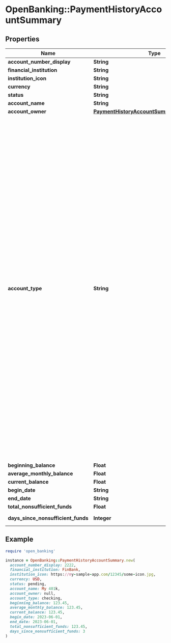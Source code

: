 # OpenBanking::PaymentHistoryAccountSummary

## Properties

| Name | Type | Description | Notes |
| ---- | ---- | ----------- | ----- |
| **account_number_display** | **String** | Last four digits of the account |  |
| **financial_institution** | **String** | Name of the account&#39;s institution |  |
| **institution_icon** | **String** | URL of institution icon |  |
| **currency** | **String** | A currency code |  |
| **status** | **String** | An account status |  |
| **account_name** | **String** | The account name from the institution |  |
| **account_owner** | [**PaymentHistoryAccountSummaryAccountOwner**](PaymentHistoryAccountSummaryAccountOwner.md) |  |  |
| **account_type** | **String** | The list of supported account types. * \&quot;checking\&quot;: Standard checking * \&quot;savings\&quot;: Standard savings * \&quot;cd\&quot;: Certificates of deposit * \&quot;moneyMarket\&quot;: Money Market * \&quot;creditCard\&quot;: Standard credit cards * \&quot;lineOfCredit\&quot;: Home equity, line of credit * \&quot;investment\&quot;: Generic investment (no details) * \&quot;investmentTaxDeferred\&quot;: Generic tax-advantaged investment (no details) * \&quot;employeeStockPurchasePlan\&quot;: ESPP, Employee Stock Ownership Plans (ESOP), Stock Purchase Plans * \&quot;ira\&quot;: Individual Retirement Account (not Rollover or Roth) * \&quot;401k\&quot;: 401K Plan * \&quot;roth\&quot;: Roth IRA, Roth 401K * \&quot;403b\&quot;: 403B Plan * \&quot;529plan\&quot;: 529 Plan (True value is 529) * \&quot;rollover\&quot;: Rollover IRA * \&quot;ugma\&quot;: Uniform Gifts to Minors Act * \&quot;utma\&quot;: Uniform Transfers to Minors Act * \&quot;keogh\&quot;: Keogh Plan * \&quot;457plan\&quot;: 457 Plan (True value is 457) * \&quot;401a\&quot;: 401A Plan * \&quot;brokerageAccount\&quot;: Brokerage Account * \&quot;educationSavings\&quot;: Education Savings Account that is not a 529 * \&quot;healthSavingsAccount\&quot;: HSA (Health Savings Accounts) * \&quot;pension\&quot;: Pension * \&quot;profitSharingPlan\&quot;: Profit Sharing Plan * \&quot;roth401k\&quot;: Roth 401K * \&quot;sepIRA\&quot;: Simplified Employee Pension IRA * \&quot;simpleIRA\&quot;: Simple IRA * \&quot;thriftSavingsPlan\&quot;: Thrift Savings Plan * \&quot;variableAnnuity\&quot;: Variable Annuity * \&quot;cryptocurrency\&quot;: Cryptocurrency Wallet, Cryptocurrency Account * \&quot;mortgage\&quot;: Standard Mortgages * \&quot;loan\&quot;: Auto loans, equity loans, other loans * \&quot;studentLoan\&quot;: Student Loan * \&quot;studentLoanGroup\&quot;: Student Loan Group * \&quot;studentLoanAccount\&quot;: Student Loan Account |  |
| **beginning_balance** | **Float** | Beginning balance of account |  |
| **average_monthly_balance** | **Float** | Monthly average balance of account |  |
| **current_balance** | **Float** | Current balance of account |  |
| **begin_date** | **String** | Begin date of account |  |
| **end_date** | **String** | End date of account |  |
| **total_nonsufficient_funds** | **Float** | Total of NSF transactions in this account | [optional] |
| **days_since_nonsufficient_funds** | **Integer** | Days since the latest NSF transaction for this account |  |

## Example

```ruby
require 'open_banking'

instance = OpenBanking::PaymentHistoryAccountSummary.new(
  account_number_display: 2222,
  financial_institution: FinBank,
  institution_icon: https://my-sample-app.com/12345/some-icon.jpg,
  currency: USD,
  status: pending,
  account_name: My 401k,
  account_owner: null,
  account_type: checking,
  beginning_balance: 123.45,
  average_monthly_balance: 123.45,
  current_balance: 123.45,
  begin_date: 2023-06-01,
  end_date: 2023-06-01,
  total_nonsufficient_funds: 123.45,
  days_since_nonsufficient_funds: 3
)
```

